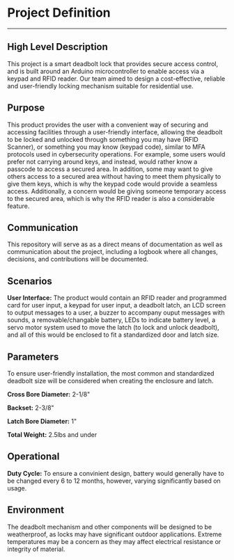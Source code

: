 # Project Definition

---

## High Level Description

This project is a smart deadbolt lock that provides secure access control, and is built around an Arduino microcontroller to enable access via a keypad and RFID reader. Our team aimed to design a cost-effective, reliable and user-friendly locking mechanism suitable for residential use.

## Purpose

This product provides the user with a convenient way of securing and accessing facilities through a user-friendly interface, allowing the deadbolt to be locked and unlocked through something you may have (RFID Scanner), or something you may know (keypad code), similar to MFA protocols used in cybersecurity operations. For example, some users would prefer not carrying around keys, and instead, would rather know a passcode to access a secured area. In addition, some may want to give others access to a secured area without having to meet them physically to give them keys, which is why the keypad code would provide a seamless access. Additionally, a concern would be giving someone temporary access to the secured area, which is why the RFID reader is also a considerable feature.

## Communication

This repository will serve as as a direct means of documentation as well as communication about the project, including a logbook where all changes, decisions, and contributions will be documented. 

## Scenarios

**User Interface:** The product would contain an RFID reader and programmed card for user input, a keypad for user input, a deadbolt latch, an LCD screen to output messages to a user, a buzzer to accompany ouput messages with sounds, a removable/changable battery, LEDs to indicate battery level, a servo motor system used to move the latch (to lock and unlock deadbolt), and all of this would be enclosed to fit a standardized door and latch size.

## Parameters 

To ensure user-friendly installation, the most common and standardized deadbolt size will be considered when creating the enclosure and latch. 

**Cross Bore Diameter:** 2-1/8"

**Backset:** 2-3/8"

**Latch Bore Diameter:** 1" 

**Total Weight:** 2.5lbs and under

## Operational

**Duty Cycle:** To ensure a convinient design, battery would generally have to be changed every 6 to 12 months, however, varying significantly based on usage.

## Environment

The deadbolt mechanism and other components will be designed to be weatherproof, as locks may have significant outdoor applications. Extreme temperatures may be a concern as they may affect electrical resistance or integrity of material. 











